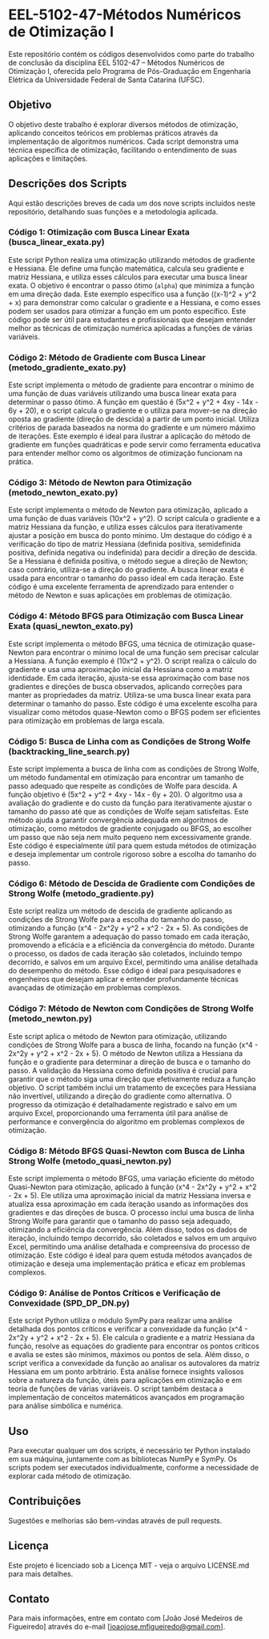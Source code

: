# EEL-5102-47-Métodos Numéricos de Otimização I

Este repositório contém os códigos desenvolvidos como parte do trabalho de conclusão da disciplina EEL 5102-47 – Métodos Numéricos de Otimização I, oferecida pelo Programa de Pós-Graduação em Engenharia Elétrica da Universidade Federal de Santa Catarina (UFSC).

## Objetivo

O objetivo deste trabalho é explorar diversos métodos de otimização, aplicando conceitos teóricos em problemas práticos através da implementação de algoritmos numéricos. Cada script demonstra uma técnica específica de otimização, facilitando o entendimento de suas aplicações e limitações.

## Descrições dos Scripts

Aqui estão descrições breves de cada um dos nove scripts incluídos neste repositório, detalhando suas funções e a metodologia aplicada.

### Código 1: Otimização com Busca Linear Exata (busca_linear_exata.py)

Este script Python realiza uma otimização utilizando métodos de gradiente e Hessiana. Ele define uma função matemática, calcula seu gradiente e matriz Hessiana, e utiliza esses cálculos para executar uma busca linear exata. O objetivo é encontrar o passo ótimo (`alpha`) que minimiza a função em uma direção dada. Este exemplo específico usa a função \((x-1)^2 + y^2 + x\) para demonstrar como calcular o gradiente e a Hessiana, e como esses podem ser usados para otimizar a função em um ponto específico. Este código pode ser útil para estudantes e profissionais que desejam entender melhor as técnicas de otimização numérica aplicadas a funções de várias variáveis.

### Código 2: Método de Gradiente com Busca Linear (metodo_gradiente_exato.py)

Este script implementa o método de gradiente para encontrar o mínimo de uma função de duas variáveis utilizando uma busca linear exata para determinar o passo ótimo. A função em questão é \(5x^2 + y^2 + 4xy - 14x - 6y + 20\), e o script calcula o gradiente e o utiliza para mover-se na direção oposta ao gradiente (direção de descida) a partir de um ponto inicial. Utiliza critérios de parada baseados na norma do gradiente e um número máximo de iterações. Este exemplo é ideal para ilustrar a aplicação do método de gradiente em funções quadráticas e pode servir como ferramenta educativa para entender melhor como os algoritmos de otimização funcionam na prática.

### Código 3: Método de Newton para Otimização (metodo_newton_exato.py)

Este script implementa o método de Newton para otimização, aplicado a uma função de duas variáveis \(10x^2 + y^2\). O script calcula o gradiente e a matriz Hessiana da função, e utiliza esses cálculos para iterativamente ajustar a posição em busca do ponto mínimo. Um destaque do código é a verificação do tipo de matriz Hessiana (definida positiva, semidefinida positiva, definida negativa ou indefinida) para decidir a direção de descida. Se a Hessiana é definida positiva, o método segue a direção de Newton; caso contrário, utiliza-se a direção do gradiente. A busca linear exata é usada para encontrar o tamanho do passo ideal em cada iteração. Este código é uma excelente ferramenta de aprendizado para entender o método de Newton e suas aplicações em problemas de otimização.

### Código 4: Método BFGS para Otimização com Busca Linear Exata (quasi_newton_exato.py)

Este script implementa o método BFGS, uma técnica de otimização quase-Newton para encontrar o mínimo local de uma função sem precisar calcular a Hessiana. A função exemplo é \(10x^2 + y^2\). O script realiza o cálculo do gradiente e usa uma aproximação inicial da Hessiana como a matriz identidade. Em cada iteração, ajusta-se essa aproximação com base nos gradientes e direções de busca observados, aplicando correções para manter as propriedades da matriz. Utiliza-se uma busca linear exata para determinar o tamanho do passo. Este código é uma excelente escolha para visualizar como métodos quase-Newton como o BFGS podem ser eficientes para otimização em problemas de larga escala.

### Código 5: Busca de Linha com as Condições de Strong Wolfe (backtracking_line_search.py)

Este script implementa a busca de linha com as condições de Strong Wolfe, um método fundamental em otimização para encontrar um tamanho de passo adequado que respeite as condições de Wolfe para descida. A função objetivo é \(5x^2 + y^2 + 4xy - 14x - 6y + 20\). O algoritmo usa a avaliação do gradiente e do custo da função para iterativamente ajustar o tamanho do passo até que as condições de Wolfe sejam satisfeitas. Este método ajuda a garantir convergência adequada em algoritmos de otimização, como métodos de gradiente conjugado ou BFGS, ao escolher um passo que não seja nem muito pequeno nem excessivamente grande. Este código é especialmente útil para quem estuda métodos de otimização e deseja implementar um controle rigoroso sobre a escolha do tamanho do passo.


### Código 6: Método de Descida de Gradiente com Condições de Strong Wolfe (metodo_gradiente.py)

Este script realiza um método de descida de gradiente aplicando as condições de Strong Wolfe para a escolha do tamanho do passo, otimizando a função \(x^4 - 2x^2y + y^2 + x^2 - 2x + 5\). As condições de Strong Wolfe garantem a adequação do passo tomado em cada iteração, promovendo a eficácia e a eficiência da convergência do método. Durante o processo, os dados de cada iteração são coletados, incluindo tempo decorrido, e salvos em um arquivo Excel, permitindo uma análise detalhada do desempenho do método. Esse código é ideal para pesquisadores e engenheiros que desejam aplicar e entender profundamente técnicas avançadas de otimização em problemas complexos.

### Código 7: Método de Newton com Condições de Strong Wolfe (metodo_newton.py)

Este script aplica o método de Newton para otimização, utilizando condições de Strong Wolfe para a busca de linha, focando na função \(x^4 - 2x^2y + y^2 + x^2 - 2x + 5\). O método de Newton utiliza a Hessiana da função e o gradiente para determinar a direção de busca e o tamanho do passo. A validação da Hessiana como definida positiva é crucial para garantir que o método siga uma direção que efetivamente reduza a função objetivo. O script também inclui um tratamento de exceções para Hessiana não invertível, utilizando a direção do gradiente como alternativa. O progresso da otimização é detalhadamente registrado e salvo em um arquivo Excel, proporcionando uma ferramenta útil para análise de performance e convergência do algoritmo em problemas complexos de otimização.

### Código 8: Método BFGS Quasi-Newton com Busca de Linha Strong Wolfe (metodo_quasi_newton.py)

Este script implementa o método BFGS, uma variação eficiente do método Quasi-Newton para otimização, aplicado à função \(x^4 - 2x^2y + y^2 + x^2 - 2x + 5\). Ele utiliza uma aproximação inicial da matriz Hessiana inversa e atualiza essa aproximação em cada iteração usando as informações dos gradientes e das direções de busca. O processo inclui uma busca de linha Strong Wolfe para garantir que o tamanho do passo seja adequado, otimizando a eficiência da convergência. Além disso, todos os dados de iteração, incluindo tempo decorrido, são coletados e salvos em um arquivo Excel, permitindo uma análise detalhada e compreensiva do processo de otimização. Este código é ideal para quem estuda métodos avançados de otimização e deseja uma implementação prática e eficaz em problemas complexos.

### Código 9: Análise de Pontos Críticos e Verificação de Convexidade (SPD_DP_DN.py)

Este script Python utiliza o módulo SymPy para realizar uma análise detalhada dos pontos críticos e verificar a convexidade da função \(x^4 - 2x^2y + y^2 + x^2 - 2x + 5\). Ele calcula o gradiente e a matriz Hessiana da função, resolve as equações do gradiente para encontrar os pontos críticos e avalia se estes são mínimos, máximos ou pontos de sela. Além disso, o script verifica a convexidade da função ao analisar os autovalores da matriz Hessiana em um ponto arbitrário. Esta análise fornece insights valiosos sobre a natureza da função, úteis para aplicações em otimização e em teoria de funções de várias variáveis. O script também destaca a implementação de conceitos matemáticos avançados em programação para análise simbólica e numérica.

## Uso

Para executar qualquer um dos scripts, é necessário ter Python instalado em sua máquina, juntamente com as bibliotecas NumPy e SymPy. Os scripts podem ser executados individualmente, conforme a necessidade de explorar cada método de otimização.

## Contribuições

Sugestões e melhorias são bem-vindas através de pull requests.

## Licença

Este projeto é licenciado sob a Licença MIT - veja o arquivo LICENSE.md para mais detalhes.

## Contato

Para mais informações, entre em contato com [João José Medeiros de Figueiredo] através do e-mail [joaojose.mfigueiredo@gmail.com].

